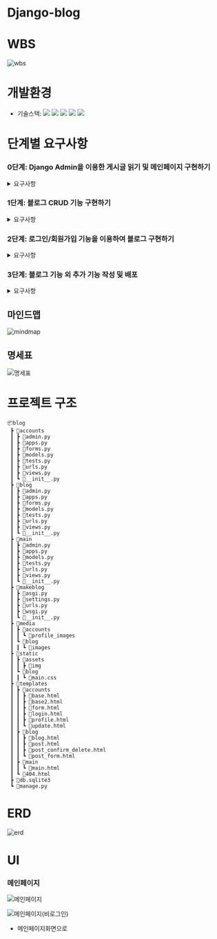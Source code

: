 # Django-blog

# WBS

![wbs](https://github.com/su2minig/Django-blog/assets/141402694/b02017d8-baee-46b1-834a-ade5c99022b7)


# 개발환경

* 기술스택: 
  <img src="https://img.shields.io/badge/html5-E34F26?style=for-the-badge&logo=html5&logoColor=white">
  <img src="https://img.shields.io/badge/css-1572B6?style=for-the-badge&logo=css3&logoColor=white">
  <img src="https://img.shields.io/badge/python-3776AB?style=for-the-badge&logo=python&logoColor=white">
  <img src="https://img.shields.io/badge/bootstrap-7952B3?style=for-the-badge&logo=bootstrap&logoColor=white">
  <img src="https://img.shields.io/badge/django-092E20?style=for-the-badge&logo=django&logoColor=white">

# 단계별 요구사항

### 0단계: Django Admin을 이용한 게시글 읽기 및 메인페이지 구현하기
<details markdown="1">
<summary>요구사항</summary>

1. 메인 페이지 구현

    *  url : `/`

    *  페이지 제목과 블로그 입장하기 버튼이 있습니다.

2. Django admin을 이용하여 게시글 작성

    * 게시글은 제목, 내용으로 구성되어 있습니다.
      
    * `/admin` 을 이용하여 게시글을 작성해보세요.

3. 작성되어 있는 게시글 목록을 볼 수 있습니다.

    * url : `/blog`
 
    * 게시글들의 제목을 확인 할 수 있습니다.

4. 작성 되어있는 게시글 상세 페이지를 볼 수 있습니다.
 
    * url : `/blog/<int:id>` ex)`/blog/1, /blog/2,...`

    * 게시글의 제목/내용을 보는 기능입니다.

</details>

### 1단계: 블로그 CRUD 기능 구현하기
<details markdown="1">
<summary>요구사항</summary>
  
1. **게시글 작성 기능 구현**
    
    <aside>
    🧐 로그인이 되지 않더라도 글 작성이 가능합니다. 인증은 다음단계에 있습니다.    
    </aside>
    
    - url : `/blog/write`
    - 게시글 제목과 내용을 작성 할 수 있는 페이지가 있어야합니다.
    - 작성한 게시글이 저장되어 게시글 목록에 보여야 합니다.
    - 카테고리가 지정될 수 있어야 합니다.

2. **게시글 수정 기능 구현**

    - url : `/blog/edit/<int:id>`
    
    - 게시글의 제목 또는 내용을 수정 하는 기능입니다.

    - 게시글 제목과 내용을 수정 할 수 있는 페이지가 있어야합니다.

     - 수정된 내용은 게시글 목록보기/상세보기에 반영되어야합니다.

3. **게시글 삭제 기능 구현**

    - url : `/blog/delete/<int:id>`

    - 게시글을 삭제하는 기능입니다.

    - 삭제를 완료한 이후에 게시글 목록 화면으로 돌아갑니다.

    - 삭제된 게시글은 게시글 목록보기/상세보기에서 접근이 불가능하며,
    접근 시도 시 404 에러가 뜨게 됩니다.

4. **게시글 검색 기능 구현**

     - url : `/blog/search/<str:tag>`

     - 주제와 카테고리에 따라 검색이 가능하게 합니다.

     - 검색한 게시물은 시간순에 따라 정렬이 가능해야 합니다
</details>


### 2단계: 로그인/회원가입 기능을 이용하여 블로그 구현하기
<details markdown="1">
<summary>요구사항</summary>

  
  1. **메인페이지 구현**

     - 회원가입/로그인 버튼이 있습니다.

     - 회원가입 버튼을 클릭하면 회원가입 페이지로 이동합니다.

     - 로그인 버튼을 클릭하면 로그인 페이지로 이동합니다.

  3. **회원가입 기능 구현**
      
      - url : `/register`
      
      - 회원가입을 할 수 있는 페이지가 있어야합니다.
      
      - 입력받는 값은 id, password입니다.

  4. **로그인 기능 구현**
   
      - url : `/login`
 
      - 로그인을 할 수 있는 페이지가 있어야합니다.
  
      - 입력받는 값은 id, password입니다.

  5. **게시글 작성 기능 구현**
  
      - **로그인을 한 유저만 해당 기능을 사용 할 수 있습니다.**

  6. **게시글 목록 기능 구현**

      - **모든 사용자들이 게시한 블로그 게시글들의 제목을 확인 할 수 있습니다.**

  8. **게시글 수정 기능 구현**

      - **로그인을 한 유저만 해당 기능을 사용 할 수 있습니다.**

      - **본인의 게시글이 아니라면 수정이 불가능합니다.**

  10. **게시글 삭제 기능 구현**
   
      - **로그인을 한 유저만 해당 기능을 사용 할 수 있습니다.**
   
      - **본인의 게시글이 아니라면 삭제가 불가능합니다.**

      - **삭제된 게시글은 게시글 목록보기/상세보기에서 접근이 불가능하며,
      접근 시도 시 <존재하지 않는 게시글입니다> 라는 페이지를 보여줍니다.**
</details>

### 3단계: 블로그 기능 외 추가 기능 작성 및 배포
<details markdown="1">
<summary>요구사항</summary>
  
  1. **게시글 작성 기능 구현**

     - **사진 업로드가 가능하도록 합니다.**
     
     - **게시글 조회수가 올라갈 수 있도록 합니다.**
    
  2. **회원 관련 추가 기능(UI 직접 구현 필요)**
    
        - 비밀번호 변경기능
        
        - 프로필 수정
        
        - 닉네임 추가
   
  3. **댓글 기능(UI 직접 구현 필요)**
      
      - 댓글 추가
        
      - 댓글 삭제
        
      - 대댓글
        
      - disqus와 같은 솔루션 서비스를 사용하시면 안됩니다.
          - 가산점만 안될 뿐이지 완성도를 위해 추가하는 것은 괜찮습니다.

</details>


## 마인드맵

![mindmap](https://github.com/su2minig/Django-blog/assets/141402694/623b2ff4-e4c2-4917-bd2a-ae171f7e5111)

## 명세표

![명세표](https://github.com/su2minig/Django-blog/assets/141402694/bdae710a-4da0-4a27-85ee-1b76d5c210fd)


# 프로젝트 구조

```
📦blog
 ┣ 📂accounts
 ┃ ┣ 📜admin.py
 ┃ ┣ 📜apps.py
 ┃ ┣ 📜forms.py
 ┃ ┣ 📜models.py
 ┃ ┣ 📜tests.py
 ┃ ┣ 📜urls.py
 ┃ ┣ 📜views.py
 ┃ ┗ 📜__init__.py
 ┣ 📂blog
 ┃ ┣ 📜admin.py
 ┃ ┣ 📜apps.py
 ┃ ┣ 📜forms.py
 ┃ ┣ 📜models.py
 ┃ ┣ 📜tests.py
 ┃ ┣ 📜urls.py
 ┃ ┣ 📜views.py
 ┃ ┗ 📜__init__.py
 ┣ 📂main
 ┃ ┣ 📜admin.py
 ┃ ┣ 📜apps.py
 ┃ ┣ 📜models.py
 ┃ ┣ 📜tests.py
 ┃ ┣ 📜urls.py
 ┃ ┣ 📜views.py
 ┃ ┗ 📜__init__.py
 ┣ 📂makeblog
 ┃ ┣ 📜asgi.py
 ┃ ┣ 📜settings.py
 ┃ ┣ 📜urls.py
 ┃ ┣ 📜wsgi.py
 ┃ ┗ 📜__init__.py
 ┣ 📂media
 ┃ ┣ 📂accounts
 ┃ ┃ ┗ 📂profile_images
 ┃ ┗ 📂blog
 ┃ ┃ ┗ 📂images
 ┣ 📂static
 ┃ ┣ 📂assets
 ┃ ┃ ┣ 📂img
 ┃ ┗ 📂blog
 ┃ ┃ ┗ 📜main.css
 ┣ 📂templates
 ┃ ┣ 📂accounts
 ┃ ┃ ┣ 📜base.html
 ┃ ┃ ┣ 📜base2.html
 ┃ ┃ ┣ 📜form.html
 ┃ ┃ ┣ 📜login.html
 ┃ ┃ ┣ 📜profile.html
 ┃ ┃ ┗ 📜update.html
 ┃ ┣ 📂blog
 ┃ ┃ ┣ 📜blog.html
 ┃ ┃ ┣ 📜post.html
 ┃ ┃ ┣ 📜post_confirm_delete.html
 ┃ ┃ ┗ 📜post_form.html
 ┃ ┣ 📂main
 ┃ ┃ ┗ 📜main.html
 ┃ ┗ 📜404.html
 ┣ 📜db.sqlite3
 ┗ 📜manage.py
```

# ERD

![erd](https://github.com/su2minig/Django-blog/assets/141402694/57232e6a-42e8-4e5a-a21e-84334deb5cec)


# UI

### 메인페이지

![메인페이지](https://github.com/su2minig/Django-blog/assets/141402694/0a0f0a87-8ccc-446f-a7df-60268972d103)


![메인페이지(비로그인)](https://github.com/su2minig/Django-blog/assets/141402694/c43ff314-cc39-445e-b26c-86821001c80d)



* 메인페이지화면으로 
